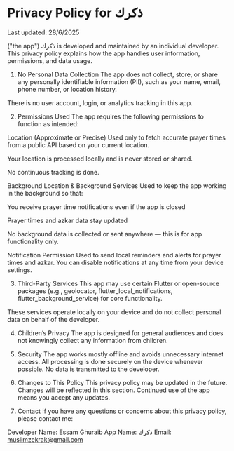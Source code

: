 # Privacy Policy for ذكرك

Last updated: 28/6/2025 

("the app") ذكرك is developed and maintained by an individual developer. This privacy policy explains how the app handles user information, permissions, and data usage.

1. No Personal Data Collection
The app does not collect, store, or share any personally identifiable information (PII), such as your name, email, phone number, or location history.

There is no user account, login, or analytics tracking in this app.

2. Permissions Used
The app requires the following permissions to function as intended:

Location (Approximate or Precise)
Used only to fetch accurate prayer times from a public API based on your current location.

Your location is processed locally and is never stored or shared.

No continuous tracking is done.

Background Location & Background Services
Used to keep the app working in the background so that:

You receive prayer time notifications even if the app is closed

Prayer times and azkar data stay updated

No background data is collected or sent anywhere — this is for app functionality only.

Notification Permission
Used to send local reminders and alerts for prayer times and azkar.
You can disable notifications at any time from your device settings.

3. Third-Party Services
This app may use certain Flutter or open-source packages (e.g., geolocator, flutter_local_notifications, flutter_background_service) for core functionality.

These services operate locally on your device and do not collect personal data on behalf of the developer.

4. Children’s Privacy
The app is designed for general audiences and does not knowingly collect any information from children.

5. Security
The app works mostly offline and avoids unnecessary internet access. All processing is done securely on the device whenever possible. No data is transmitted to the developer.

6. Changes to This Policy
This privacy policy may be updated in the future. Changes will be reflected in this section. Continued use of the app means you accept any updates.

7. Contact
If you have any questions or concerns about this privacy policy, please contact me:

 Developer Name: Essam Ghuraib
 App Name: ذكرك
 Email: muslimzekrak@gmail.com

